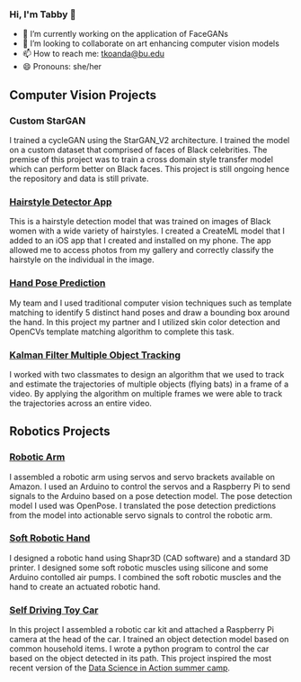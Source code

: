 ### Hi, I'm Tabby 👋


- 🔭 I’m currently working on the application of FaceGANs
- 👯 I’m looking to collaborate on art enhancing computer vision models
- 📫 How to reach me: tkoanda@bu.edu
- 😄 Pronouns: she/her



## Computer Vision Projects
### Custom StarGAN
I trained a cycleGAN using the StarGAN_V2 architecture. I trained the model on a custom dataset that comprised of faces of Black celebrities. 
The premise of this project was to train a cross domain style transfer model which can perform better on Black faces. 
This project is still ongoing hence the repository and data is still private.

### [Hairstyle Detector App](https://www.google.com)

This is a hairstyle detection model that was trained on images of Black women with a wide variety of hairstyles. 
I created a CreateML model that I added to an iOS app that I created and installed on my phone. 
The app allowed me to access photos from my gallery and correctly classify the hairstyle on the individual in the image.

### [Hand Pose Prediction](https://github.com/TabithaKO/CS585-HW2)
My team and I used traditional computer vision techniques such as template matching to identify 5 distinct hand poses and draw a bounding box around the hand. 
In this project my partner and I utilized skin color detection and OpenCVs template matching algorithm to complete this task.


### [Kalman Filter Multiple Object Tracking](https://github.com/TabithaKO/MultipleObjectTracking)
I worked with two classmates to design an algorithm that we used to track and estimate the trajectories of multiple objects (flying bats) in a frame of a video. 
By applying the algorithm on multiple frames we were able to track the trajectories across an entire video.




## Robotics Projects
### [Robotic Arm](https://github.com/TabithaKO/Cerebella)
I assembled a robotic arm using servos and servo brackets available on Amazon. 
I used an Arduino to control the servos and a Raspberry Pi to send signals to the Arduino based on a pose detection model. 
The pose detection model I used was OpenPose. I translated the pose detection predictions from the model into actionable servo signals to control the robotic arm.

### [Soft Robotic Hand](https://github.com/TabithaKO/SoftRobot)
I designed a robotic hand using Shapr3D (CAD software) and a standard 3D printer. 
I designed some soft robotic muscles using silicone and some Arduino contolled air pumps. 
I combined the soft robotic muscles and the hand to create an actuated robotic hand.


### [Self Driving Toy Car](https://github.com/TabithaKO/CarProject)
In this project I assembled a robotic car kit and attached a Raspberry Pi camera at the head of the car. 
I trained an object detection model based on common household items. I wrote a python program to control the car based on the object detected in its path.
This project inspired the most recent version of the [Data Science in Action summer camp](https://www.hsph.harvard.edu/biostatistics/machine-learning-for-self-driving-cars/).

